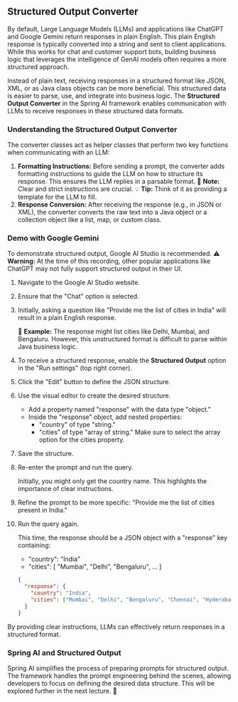 ## Structured Output Converter

By default, Large Language Models (LLMs) and applications like ChatGPT and Google Gemini return responses in plain English. This plain English response is typically converted into a string and sent to client applications. While this works for chat and customer support bots, building business logic that leverages the intelligence of GenAI models often requires a more structured approach.

Instead of plain text, receiving responses in a structured format like JSON, XML, or as Java class objects can be more beneficial. This structured data is easier to parse, use, and integrate into business logic. The **Structured Output Converter** in the Spring AI framework enables communication with LLMs to receive responses in these structured data formats.

### Understanding the Structured Output Converter

The converter classes act as helper classes that perform two key functions when communicating with an LLM:

1.  **Formatting Instructions:** Before sending a prompt, the converter adds formatting instructions to guide the LLM on how to structure its response. This ensures the LLM replies in a parsable format. 📝 **Note:** Clear and strict instructions are crucial. 💡 **Tip:** Think of it as providing a template for the LLM to fill.
2.  **Response Conversion:** After receiving the response (e.g., in JSON or XML), the converter converts the raw text into a Java object or a collection object like a list, map, or custom class.

### Demo with Google Gemini

To demonstrate structured output, Google AI Studio is recommended. ⚠️ **Warning:** At the time of this recording, other popular applications like ChatGPT may not fully support structured output in their UI.

1.  Navigate to the Google AI Studio website.
2.  Ensure that the "Chat" option is selected.
3.  Initially, asking a question like "Provide me the list of cities in India" will result in a plain English response.

    📌 **Example:** The response might list cities like Delhi, Mumbai, and Bengaluru. However, this unstructured format is difficult to parse within Java business logic.
4.  To receive a structured response, enable the **Structured Output** option in the "Run settings" (top right corner).
5.  Click the "Edit" button to define the JSON structure.
6.  Use the visual editor to create the desired structure.

    *   Add a property named "response" with the data type "object."
    *   Inside the "response" object, add nested properties:
        *   "country" of type "string."
        *   "cities" of type "array of string."  Make sure to select the array option for the cities property.
7.  Save the structure.
8.  Re-enter the prompt and run the query.

    Initially, you might only get the country name. This highlights the importance of clear instructions.
9.  Refine the prompt to be more specific: "Provide me the list of cities present in India."
10. Run the query again.

    This time, the response should be a JSON object with a "response" key containing:

    *   "country": "India"
    *   "cities": \[ "Mumbai", "Delhi", "Bengaluru", ... ]

    ```json
    {
      "response": {
        "country": "India",
        "cities": ["Mumbai", "Delhi", "Bengaluru", "Chennai", "Hyderabad", "Pune", "Jaipur"]
      }
    }
    ```

By providing clear instructions, LLMs can effectively return responses in a structured format.

### Spring AI and Structured Output

Spring AI simplifies the process of preparing prompts for structured output. The framework handles the prompt engineering behind the scenes, allowing developers to focus on defining the desired data structure. This will be explored further in the next lecture. 🚀

